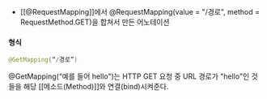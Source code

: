 
- [[@RequestMapping]]에서 @RequestMapping(value = "/경로", method = RequestMethod.GET)을 합쳐서 만든 어노테이션

#### 형식
```java
@GetMapping(“/경로”)
```

@GetMapping(“예를 들어 hello")는 HTTP GET 요청 중 URL 경로가 "hello"인 것들을 해당 [[메소드(Method)]]와 연결(bind)시켜준다.